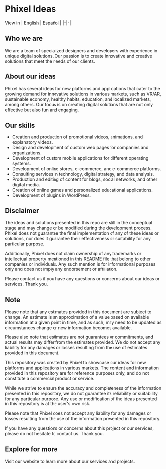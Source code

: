 
# Phixel Ideas
View in 
| [English](https://github.com/Phixel-Labs/Labs/blob/main/Ideas/en.md) | [Español](https://github.com/Phixel-Labs/Labs/blob/main/Ideas/es.md) |
|-|-|
## Who we are

We are a team of specialized designers and developers with experience in unique digital solutions. Our passion is to create innovative and creative solutions that meet the needs of our clients.

## About our ideas

Phixel has several ideas for new platforms and applications that cater to the growing demand for innovative solutions in various markets, such as VR/AR, sustainable economy, healthy habits, education, and localized markets, among others. Our focus is on creating digital solutions that are not only effective but also fun and engaging.

## Our skills

-   Creation and production of promotional videos, animations, and explanatory videos.
-   Design and development of custom web pages for companies and organizations.
-   Development of custom mobile applications for different operating systems.
-   Development of online stores, e-commerce, and e-commerce platforms.
-   Consulting services in technology, digital strategy, and data analysis.
-   Production and editing of content for blogs, social networks, and other digital media.
-   Creation of online games and personalized educational applications.
-   Development of plugins in WordPress.

## Disclaimer
The ideas and solutions presented in this repo are still in the conceptual stage and may change or be modified during the development process. Phixel does not guarantee the final implementation of any of these ideas or solutions, nor does it guarantee their effectiveness or suitability for any particular purpose.

Additionally, Phixel does not claim ownership of any trademarks or intellectual property mentioned in this README file that belong to other companies or individuals. Any such mention is for informational purposes only and does not imply any endorsement or affiliation.

Please contact us if you have any questions or concerns about our ideas or services. Thank you.

## Note
Please note that any estimates provided in this document are subject to change. An estimate is an approximation of a value based on available information at a given point in time, and as such, may need to be updated as circumstances change or new information becomes available.

Please also note that estimates are not guarantees or commitments, and actual results may differ from the estimates provided. We do not accept any liability for any damages or losses resulting from the use of estimates provided in this document.

This repository was created by Phixel to showcase our ideas for new platforms and applications in various markets. The content and information provided in this repository are for reference purposes only, and do not constitute a commercial product or service.

While we strive to ensure the accuracy and completeness of the information presented in this repository, we do not guarantee its reliability or suitability for any particular purpose. Any use or modification of the ideas presented in this repository is at the user's own risk.

Please note that Phixel does not accept any liability for any damages or losses resulting from the use of the information presented in this repository.

If you have any questions or concerns about this project or our services, please do not hesitate to contact us. Thank you.

## Explore for more

Visit our website to learn more about our services and projects.
